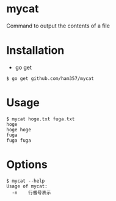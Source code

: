 # mycat
Command to output the contents of a file

# Installation
- go get
```
$ go get github.com/ham357/mycat
```

# Usage
```
$ mycat hoge.txt fuga.txt
hoge
hoge hoge
fuga
fuga fuga
```

# Options
```
$ mycat --help
Usage of mycat:
  -n	行番号表示
```